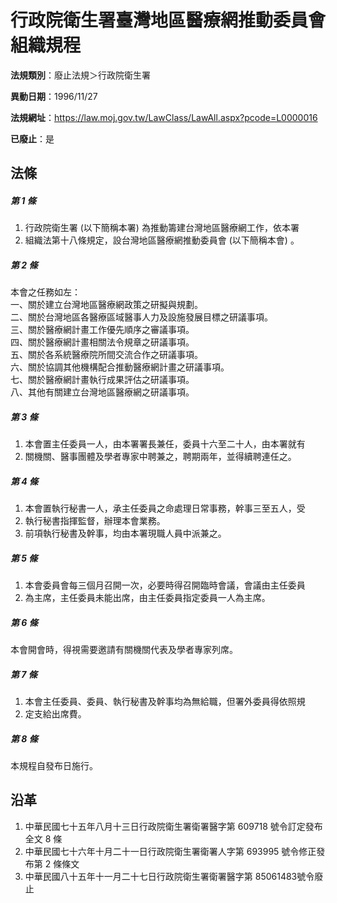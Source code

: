 # 行政院衛生署臺灣地區醫療網推動委員會組織規程

**法規類別**：廢止法規＞行政院衛生署

**異動日期**：1996/11/27  

**法規網址**：https://law.moj.gov.tw/LawClass/LawAll.aspx?pcode=L0000016

**已廢止**：是



## 法條
##### 第 1 條
1. 行政院衛生署 (以下簡稱本署) 為推動籌建台灣地區醫療網工作，依本署
1. 組織法第十八條規定，設台灣地區醫療網推動委員會 (以下簡稱本會) 。

##### 第 2 條
本會之任務如左：  
一、關於建立台灣地區醫療網政策之研擬與規劃。  
二、關於台灣地區各醫療區域醫事人力及設施發展目標之研議事項。  
三、關於醫療網計畫工作優先順序之審議事項。  
四、關於醫療網計畫相關法令規章之研議事項。  
五、關於各系統醫療院所間交流合作之研議事項。  
六、關於協調其他機構配合推動醫療網計畫之研議事項。  
七、關於醫療網計畫執行成果評估之研議事項。  
八、其他有關建立台灣地區醫療網之研議事項。

##### 第 3 條
1. 本會置主任委員一人，由本署署長兼任，委員十六至二十人，由本署就有
1. 關機關、醫事團體及學者專家中聘兼之，聘期兩年，並得續聘連任之。

##### 第 4 條
1. 本會置執行秘書一人，承主任委員之命處理日常事務，幹事三至五人，受
1. 執行秘書指揮監督，辦理本會業務。
1. 前項執行秘書及幹事，均由本署現職人員中派兼之。

##### 第 5 條
1. 本會委員會每三個月召開一次，必要時得召開臨時會議，會議由主任委員
1. 為主席，主任委員未能出席，由主任委員指定委員一人為主席。

##### 第 6 條
本會開會時，得視需要邀請有關機關代表及學者專家列席。

##### 第 7 條
1. 本會主任委員、委員、執行秘書及幹事均為無給職，但署外委員得依照規
1. 定支給出席費。

##### 第 8 條
本規程自發布日施行。

## 沿革
1. 中華民國七十五年八月十三日行政院衛生署衛署醫字第 609718 號令訂定發布全文 8  條
1. 中華民國七十六年十月二十一日行政院衛生署衛署人字第 693995 號令修正發布第 2  條條文
1. 中華民國八十五年十一月二十七日行政院衛生署衛署醫字第 85061483號令廢止
